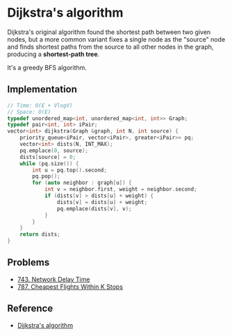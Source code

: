 # Dijkstra's algorithm

Dijkstra's original algorithm found the shortest path between two given nodes, but a more common variant fixes a single node as the "source" node and finds shortest paths from the source to all other nodes in the graph, producing a **shortest-path tree**.

It's a greedy BFS algorithm.

## Implementation

```cpp
// Time: O(E + VlogV)
// Space: O(E)
typedef unordered_map<int, unordered_map<int, int>> Graph;
typedef pair<int, int> iPair;
vector<int> dijkstra(Graph &graph, int N, int source) {
    priority_queue<iPair, vector<iPair>, greater<iPair>> pq;
    vector<int> dists(N, INT_MAX);
    pq.emplace(0, source);
    dists[source] = 0;
    while (pq.size()) {
        int u = pq.top().second;
        pq.pop();
        for (auto neighbor : graph[u]) {
            int v = neighbor.first, weight = neighbor.second;
            if (dists[v] > dists[u] + weight) {
                dists[v] = dists[u] + weight;
                pq.emplace(dists[v], v);
            }
        }
    }
    return dists;
}
```

## Problems

* [743. Network Delay Time](https://leetcode.com/problems/network-delay-time/)
* [787. Cheapest Flights Within K Stops](https://leetcode.com/problems/cheapest-flights-within-k-stops/)

## Reference
* [Dijkstra's algorithm](https://en.wikipedia.org/wiki/Dijkstra%27s_algorithm)
